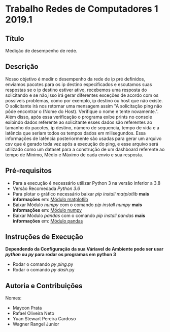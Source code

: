 # Trabalho Redes de Computadores 1 2019.1

## Título
<p>Medição de desempenho de rede.</p>

## Descrição

<p>
 
Nosso objetivo é medir o desempenho da rede de ip pré definidos, enviamos pacotes para os ip destino especificados e escutamos suas respostas se o ip destino estiver ativo, recebemos uma resposta do solicitando e se não,isso irá gerar diferentes exceções de acordo com os possíveis problemas, como por exemplo, ip destino ou host que não existe. O solicitante irá nos retornar uma mensagem assim "A solicitação ping não pôde encontrar o (Nome do Host). Verifique o nome e tente novamente.". Além disso, após essa verificação o programa exibe prints no console exibindo dados referente ao solicitante esses dados são referentes ao tamanho do pacotes, ip destino, número de sequencia, tempo de vida e a latência que seriam todos os tempos dados em milisegundos. Essa informações de latência posteriormente são usadas para gerar um arquivo csv que é gerado toda vez após a execução do ping, e esse arquivo será utilizado como um dataset para a construção de um dashboard referente ao tempo de Minimo, Médio e Máximo de cada envio e sua resposta.

</p>

<p></p>

## Pré-requisitos
* Para a execução é necessário utilizar Python 3 na versão inferior a 3.8
* Versão Recomedada _Python 3.6_
* Para plotar o gráfico necessário baixar _pip install matplotlib_ **mais informações** em: [Módulo matplotlib](https://pypi.org/project/matplotlib/)
* Baixar Módulo _numpy_ com o comando _pip install numpy_ **mais informações** em: [Módulo numpy](https://pypi.org/project/numpy/)
* Baixar Módulo _pandas_ com o comando _pip install pandas_ **mais informações** em: [Módulo pandas](https://pypi.org/project/pandas/)


## Instruções de Execução
**Dependendo da Configuração da sua Váriavel de Ambiente pode ser usar _python_ ou _py_ para rodar os programas em python 3**
* Rodar o comando _py ping_.py
* Rodar o comando _py dash_.py

## Autoria e Contribuições
<p>Nomes:</p>

* Maycon Prata
* Rafael Oliveira Neto
* Yuan Stewart Pereira Cardoso
* Wagner Rangel Junior





